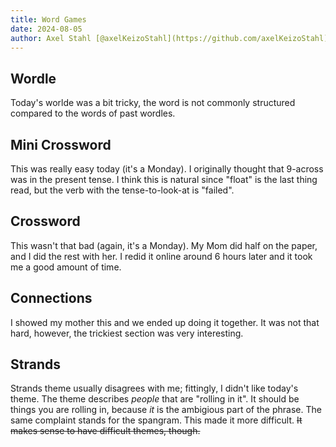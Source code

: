 ```yaml
---
title: Word Games
date: 2024-08-05
author: Axel Stahl [@axelKeizoStahl](https://github.com/axelKeizoStahl)
---
```


## Wordle
Today's worlde was a bit tricky, the word is not commonly structured compared to the words of past wordles.

## Mini Crossword
This was really easy today (it's a Monday). 
I originally thought that 9-across was in the present tense. I think this is natural since "float" is the last thing read, but the verb with the tense-to-look-at is "failed".

## Crossword
This wasn't that bad (again, it's a Monday).
My Mom did half on the paper, and I did the rest with her.
I redid it online around 6 hours later and it took me a good amount of time.

## Connections
I showed my mother this and we ended up doing it together.
It was not that hard, however, the trickiest section was very interesting.

## Strands
Strands theme usually disagrees with me; fittingly, I didn't like today's theme.
The theme describes *people* that are "rolling in it".
It should be things you are rolling in, because *it* is the ambigious part of the phrase.
The same complaint stands for the spangram.
This made it more difficult. ~~It makes sense to have difficult themes, though.~~
